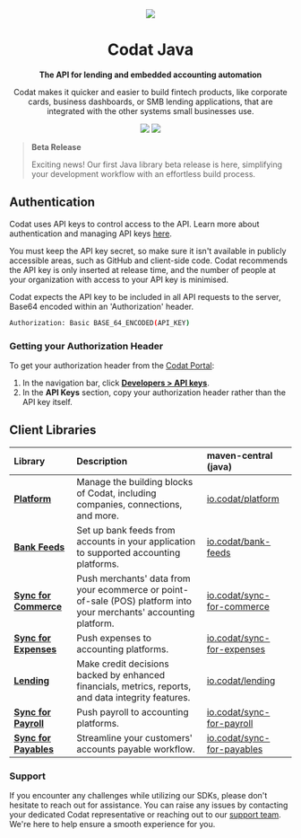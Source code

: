 ﻿<div align="center">
    <picture>
        <source srcset="https://user-images.githubusercontent.com/6267663/221800355-0995e4ad-a386-4943-a4c2-e620341a5155.svg" media="(prefers-color-scheme: dark)">
        <img src="https://user-images.githubusercontent.com/6267663/221800359-b7f7776c-a44f-4384-8dd0-d9f7d5caef7d.svg">
    </picture>
    <h1>Codat Java</h1>
        <p><strong>The API for lending and embedded accounting automation</strong></p>
        <p>Codat makes it quicker and easier to build fintech products, like corporate cards, business dashboards, or SMB lending applications, that are integrated with the other systems small businesses use.</p>
    <a href="https://docs.codat.io/using-the-api/overview"><img src="https://img.shields.io/static/v1?label=Docs&message=API Ref&color=4c2cec&style=for-the-badge" /></a>
    <a href="https://opensource.org/licenses/MIT"><img src="https://img.shields.io/badge/License-MIT-blue.svg?style=for-the-badge" /></a>
</div>

> **Beta Release**
>
> Exciting news! Our first Java library beta release is here, simplifying your development workflow with an effortless build process.

## Authentication

Codat uses API keys to control access to the API. 
Learn more about authentication and managing API keys [here](https://docs.codat.io/using-the-api/authentication).

You must keep the API key secret, so make sure it isn't available in publicly accessible areas, such as GitHub and client-side code.
Codat recommends the API key is only inserted at release time, and the number of people at your organization with access to your API key is minimised.

Codat expects the API key to be included in all API requests to the server, Base64 encoded within an 'Authorization' header.

```bash
Authorization: Basic BASE_64_ENCODED(API_KEY)
```

### Getting your Authorization Header

To get your authorization header from the [Codat Portal](https://app.codat.io):

1. In the navigation bar, click [**Developers > API keys**](https://app.codat.io/developers/api-keys).
2. In the **API Keys** section, copy your authorization header rather than the API key itself.

## Client Libraries

<!-- Start Codat Client Libraries -->
| Library | Description | maven-central (java) |
| :- | :- | :- |
| **[Platform](https://github.com/codatio/client-sdk-java/tree/main/platform)** | Manage the building blocks of Codat, including companies, connections, and more. | [io.codat/platform](https://central.sonatype.com/artifact/io.codat/platform) |
| **[Bank Feeds](https://github.com/codatio/client-sdk-java/tree/main/bank-feeds)** | Set up bank feeds from accounts in your application to supported accounting platforms. | [io.codat/bank-feeds](https://central.sonatype.com/artifact/io.codat/bank-feeds) |
| **[Sync for Commerce](https://github.com/codatio/client-sdk-java/tree/main/sync-for-commerce)** | Push merchants' data from your ecommerce or point-of-sale (POS) platform into your merchants' accounting platform. | [io.codat/sync-for-commerce](https://central.sonatype.com/artifact/io.codat/sync-for-commerce) |
| **[Sync for Expenses](https://github.com/codatio/client-sdk-java/tree/main/sync-for-expenses)** | Push expenses to accounting platforms. | [io.codat/sync-for-expenses](https://central.sonatype.com/artifact/io.codat/sync-for-expenses) |
| **[Lending](https://github.com/codatio/client-sdk-java/tree/main/lending)** | Make credit decisions backed by enhanced financials, metrics, reports, and data integrity features. | [io.codat/lending](https://central.sonatype.com/artifact/io.codat/lending) |
| **[Sync for Payroll](https://github.com/codatio/client-sdk-java/tree/main/sync-for-payroll)** | Push payroll to accounting platforms. | [io.codat/sync-for-payroll](https://central.sonatype.com/artifact/io.codat/sync-for-payroll) |
| **[Sync for Payables](https://github.com/codatio/client-sdk-java/tree/main/sync-for-payables)** | Streamline your customers' accounts payable workflow. | [io.codat/sync-for-payables](https://central.sonatype.com/artifact/io.codat/sync-for-payables) |
<!-- End Codat Client Libraries -->

<!-- Start Codat Support Notes -->
### Support

If you encounter any challenges while utilizing our SDKs, please don't hesitate to reach out for assistance. 
You can raise any issues by contacting your dedicated Codat representative or reaching out to our [support team](mailto:support@codat.io).
We're here to help ensure a smooth experience for you.
<!-- End Codat Support Notes -->